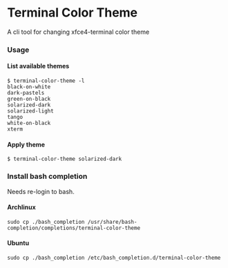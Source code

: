# Terminal Color Theme

A cli tool for changing xfce4-terminal color theme

### Usage

#### List available themes
```
$ terminal-color-theme -l
black-on-white
dark-pastels
green-on-black
solarized-dark
solarized-light
tango
white-on-black
xterm
```

#### Apply theme
```
$ terminal-color-theme solarized-dark
```

### Install bash completion

Needs re-login to bash.

#### Archlinux
```
sudo cp ./bash_completion /usr/share/bash-completion/completions/terminal-color-theme
```
#### Ubuntu
```
sudo cp ./bash_completion /etc/bash_completion.d/terminal-color-theme
```
